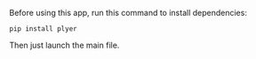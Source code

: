 Before using this app, run this command to install dependencies:
```console
pip install plyer
```
Then just launch the main file.
